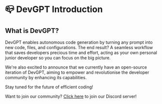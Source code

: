 # 📪 DevGPT Introduction

## What is DevGPT?

DevGPT enables autonomous code generation by turning any prompt into new code, files, and configurations. The end result? A seamless workflow that saves developers precious time and effort, acting as your own personal junior developer so you can focus on the big picture.

We're also excited to announce that we currently have an open-source iteration of DevGPT, aiming to empower and revolutionise the developer community by enhancing its capabilities.

Stay tuned for the future of efficient coding!

Want to join our community? [Click here](https://discord.gg/6GFtwzuvtw) to join our Discord server!
